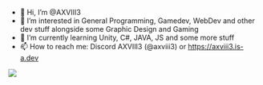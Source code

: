 - 👋 Hi, I’m @AXVIII3
- 👀 I’m interested in General Programming, Gamedev, WebDev and other dev stuff alongside some Graphic Design and Gaming
- 🌱 I’m currently learning Unity, C#, JAVA, JS and some more stuff
- 📫 How to reach me: Discord AXVIII3 (@axviii3) or https://axviii3.is-a.dev

[![](https://github-readme-stats.vercel.app/api?username=AXVIII3&show_icons=true&theme=onedark)](https://github.com/anuraghazra/github-readme-stats)
